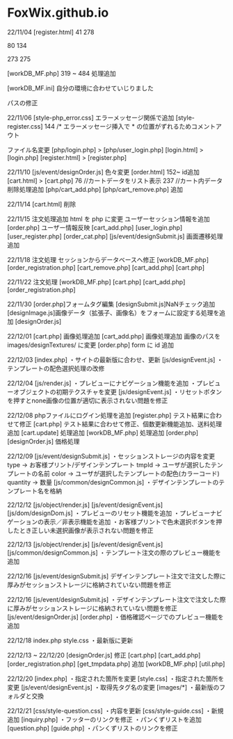 # FoxWix.github.io

22/11/04
[register.html]
41  <!-- <form action="user_register.php" method="POST"> 処理追加 -->
278 <!-- </form> 処理追加 -->

80  <!-- <form> を <div> に変更 -->
134 <!-- </form> を </div> に変更 -->

273 <!-- <form action="" method=""> 削除 -->
275 <!-- </form> 削除 -->

[workDB_MF.php]
319 ~ 484   処理追加

[workDB_MF.ini]
自分の環境に合わせていじりました

パスの修正


22/11/06
[style-php_error.css]
エラーメッセージ関係で追加
[style-register.css]
144 /* エラーメッセージ挿入で * の位置がずれるためコメントアウト

ファイル名変更
[php/login.php] > [php/user_login.php]
[login.html] > [login.php]
[register.html] > [register.php]

22/11/10
[js/event/designOrder.js]
色々変更
[order.html]
152~ id追加
[cart.html] > [cart.php]
76 //カートデータをリスト表示
237 //カート内データ削除処理追加
[php/cart_add.php]
[php/cart_remove.php]
追加

22/11/14 [cart.html] 削除

22/11/15
注文処理追加
html を php に変更
ユーザーセッション情報を追加
[order.php] ユーザー情報反映
[cart_add.php]
[user_login.php]
[user_register.php]
[order_cat.php]
[js/event/designSubmit.js]
画面遷移処理追加


22/11/18
注文処理
セッションからデータベースへ修正
[workDB_MF.php]
[order_registration.php]
[cart_remove.php]
[cart_add.php]
[cart.php]

22/11/22
注文処理
[workDB_MF.php]
[cart.php]
[cart_add.php]
[order_registration.php]

22/11/30
[order.php]フォームタグ編集
[designSubmit.js]NaNチェック追加
[designImage.js]画像データ（拡張子、画像名）をフォームに設定する処理を追加
[designOrder.js]

22/12/01
[cart.php] 画像処理追加
[cart_add.php] 画像処理追加 画像のパスを images/designTextures/ に変更
[order.php] form に id 追加

22/12/03
[index.php]
・サイトの最新版に合わせ、更新
[js/designEvent.js]
・テンプレートの配色選択処理の改修

22/12/04
[js/render.js]
・プレビューにナビゲーション機能を追加
・プレビューオブジェクトの初期テクスチャを変更
[js/designEvent.js]
・リセットボタンを押すとnone画像の位置が適切に表示されない問題を修正


22/12/08
phpファイルにログイン処理を追加
[register.php] テスト結果に合わせて修正
[cart.php] テスト結果に合わせて修正、個数更新機能追加、送料処理追加
[cart.update] 処理追加
[workDB_MF.php] 処理追加
[order.php]
[designOrder.js] 価格処理

22/12/09
[js/event/designSubmit.js]
・セッションストレージの内容を変更
  type -> お客様プリント/デザインテンプレート
  tmpId -> ユーザが選択したテンプレートの名前
  color -> ユーザが選択したテンプレートの配色(カラーコード)
  quantity -> 数量
[js/common/designCommon.js]
・デザインテンプレートのテンプレート名を格納

22/12/12
[js/object/render.js]
[js/event/designEvent.js]
[js/dom/designDom.js]
・プレビューのリセット機能を追加
・プレビューナビゲーションの表示／非表示機能を追加
・お客様プリントで色未選択ボタンを押したとき正しい未選択画像が表示されない問題を修正

22/12/13
[js/object/render.js]
[js/event/designEvent.js]
[js/common/designCommon.js]
・テンプレート注文の際のプレビュー機能を追加

22/12/16
[js/event/designSubmit.js]
デザインテンプレート注文で注文した際に厚みがセッションストレージに格納されていない問題を修正

22/12/16 [js/event/designSubmit.js] ・デザインテンプレート注文で注文した際に厚みがセッションストレージに格納されていない問題を修正 [js/event/designOrder.js] [order.php] ・価格確認ページでのプレビュー機能を追加

22/12/18 index.php style.css ・最新版に更新

22/12/13 ~ 22/12/20
[designOrder.js] 修正
[cart.php]
[cart_add.php]
[order_registration.php]
[get_tmpdata.php] 追加
[workDB_MF.php]
[util.php]

22/12/20
[index.php]
・指定された箇所を変更
[style.css]
・指定された箇所を変更
[js/event/designEvent.js]
・取得先タグ名の変更
[images/*]
・最新版のフォルダと交換

22/12/21
[css/style-question.css]
・内容を更新
[css/style-guide.css]
・新規追加
[inquiry.php]
・フッターのリンクを修正
・パンくずリストを追加
[question.php]
[guide.php]
・パンくずリストのリンクを修正
